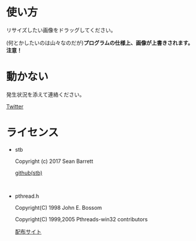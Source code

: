 # 使い方

リサイズしたい画像をドラッグしてください。

(何とかしたいのは山々なのだが)**プログラムの仕様上、画像が上書きされます。注意！**

# 動かない

発生状況を添えて連絡ください。

[Twitter](https://twitter.com/DozyouMetoro)

# ライセンス
- stb

    Copyright (c) 2017 Sean Barrett

    [github(stb)](https://github.com/nothings/stb)

<br>

- pthread.h


    Copyright(C) 1998 John E. Bossom

    Copyright(C) 1999,2005 Pthreads-win32 contributors

    [配布サイト](https://sourceware.org/pthreads-win32/)